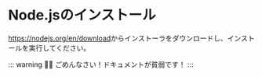 # Node.jsのインストール

<https://nodejs.org/en/download>からインストーラをダウンロードし、インストールを実行してください。

::: warning :face_with_spiral_eyes:
ごめんなさい！ドキュメントが貧弱です！
:::

